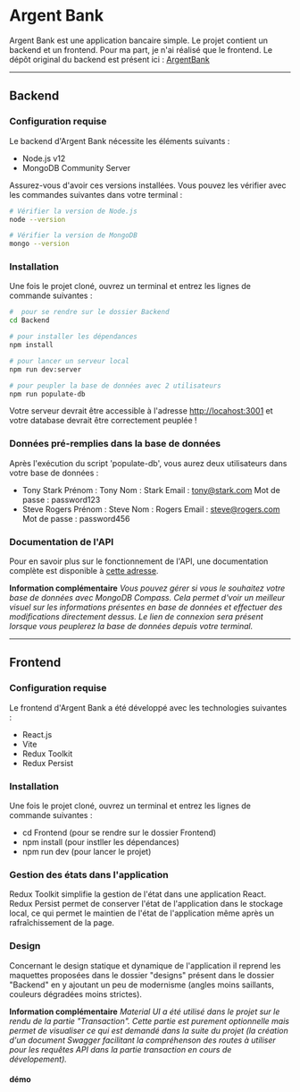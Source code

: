 # Argent Bank

Argent Bank est une application bancaire simple. Le projet contient un backend et un frontend.
Pour ma part, je n'ai réalisé que le frontend.
Le dépôt original du backend est présent ici : [ArgentBank](https://github.com/OpenClassrooms-Student-Center/Project-10-Bank-API)

---

## Backend

### Configuration requise
Le backend d'Argent Bank nécessite les éléments suivants :

- Node.js v12
- MongoDB Community Server

Assurez-vous d'avoir ces versions installées. Vous pouvez les vérifier avec les commandes suivantes dans votre terminal :

```bash
# Vérifier la version de Node.js
node --version

# Vérifier la version de MongoDB
mongo --version
```

### Installation
Une fois le projet cloné, ouvrez un terminal et entrez les lignes de commande suivantes :
```bash
#  pour se rendre sur le dossier Backend
cd Backend

# pour installer les dépendances
npm install

# pour lancer un serveur local
npm run dev:server

# pour peupler la base de données avec 2 utilisateurs
npm run populate-db
```

Votre serveur devrait être accessible à l'adresse [http://locahost:3001](http://locahost:3001) et votre database devrait être correctement peuplée !

### Données pré-remplies dans la base de données
Après l'exécution du script 'populate-db', vous aurez deux utilisateurs dans votre base de données :

- Tony Stark
  Prénom : Tony
  Nom : Stark
  Email : tony@stark.com
  Mot de passe : password123
-  Steve Rogers
  Prénom : Steve
  Nom : Rogers
  Email : steve@rogers.com
  Mot de passe : password456

### Documentation de l'API
Pour en savoir plus sur le fonctionnement de l'API, une documentation complète est disponible à [cette adresse](http://localhost:3001/api-docs).

**Information complémentaire**
*Vous pouvez gérer si vous le souhaitez votre base de données avec MongoDB Compass. Cela permet d'voir un meilleur visuel sur les informations présentes en base de données et effectuer des modifications directement dessus. Le lien de connexion sera présent lorsque vous peuplerez la base de données depuis votre terminal.*

---

## Frontend

### Configuration requise
Le frontend d'Argent Bank a été développé avec les technologies suivantes :

- React.js
- Vite
- Redux Toolkit
- Redux Persist

### Installation
Une fois le projet cloné, ouvrez un terminal et entrez les lignes de commande suivantes :

- cd Frontend (pour se rendre sur le dossier Frontend)
- npm install (pour instller les dépendances)
- npm run dev (pour lancer le projet)

### Gestion des états dans l'application
Redux Toolkit simplifie la gestion de l'état dans une application React. Redux Persist permet de conserver l'état de l'application dans le stockage local, ce qui permet le maintien de l'état de l'application même après un rafraîchissement de la page.

### Design
Concernant le design statique et dynamique de l'application il reprend les maquettes proposées dans le dossier "designs" présent dans le dossier "Backend" en y ajoutant un peu de modernisme (angles moins saillants, couleurs dégradées moins strictes).

**Information complémentaire**
*Material UI a été utilisé dans le projet sur le rendu de la partie "Transaction". Cette partie est purement optionnelle mais permet de visualiser ce qui est demandé dans la suite du projet (la création d'un document Swagger facilitant la compréhenson des routes à utiliser pour les requêtes API dans la partie transaction en cours de dévelopement).*

#### démo